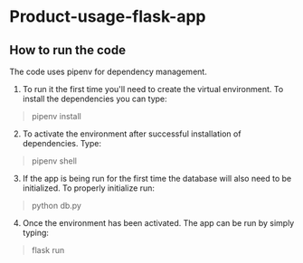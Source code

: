 # Product-usage-flask-app

## How to run the code
The code uses pipenv for dependency management.

1. To run it the first time you'll need to create the virtual environment. To install the dependencies you can type:
> pipenv install

2. To activate the environment after successful installation of dependencies. Type:
> pipenv shell

3. If the app is being run for the first time the database will also need to be initialized. To properly initialize run:
> python db.py

4. Once the environment has been activated. The app can be run by simply typing:
> flask run
